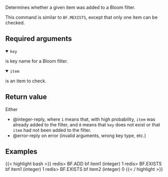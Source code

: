 Determines whether a given item was added to a Bloom filter.

This command is similar to `BF.MEXISTS`, except that only one item can be checked.

## Required arguments

<details open><summary><code>key</code></summary>

is key name for a Bloom filter.

</details>

<details open><summary><code>item</code></summary>

is an item to check.
</details>

## Return value

Either

- @integer-reply, where `1` means that, with high probability, `item` was already added to the filter, and `0` means that `key` does not exist or that `item` had not been added to the filter.
- @error-reply on error (invalid arguments, wrong key type, etc.)

## Examples

{{< highlight bash >}}
redis> BF.ADD bf item1
(integer) 1
redis> BF.EXISTS bf item1
(integer) 1
redis> BF.EXISTS bf item2
(integer) 0
{{< / highlight >}}
